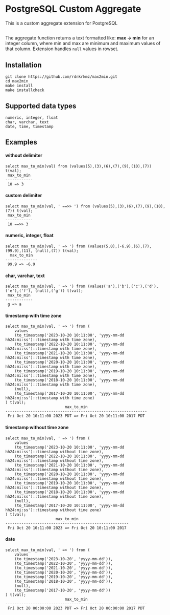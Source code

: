 # PostgreSQL Custom Aggregate
This is a custom aggregate extension for PostgreSQL

## 
The aggregate function returns a text formatted like: **max -> min** for an integer column, where min and max are minimum and maximum values of that column. 
Extension handles ```null``` values in rowset.

## Installation
```
git clone https://github.com/rdnkrkmz/max2min.git
cd max2min
make install
make installcheck
```
## Supported data types
```
numeric, integer, float
char, varchar, text
date, time, timestamp
```

## Examples
#### without delimiter
```
select max_to_min(val) from (values(5),(3),(6),(7),(9),(10),(7)) t(val);
 max_to_min 
------------
 10 => 3
```
#### custom delimiter
```
select max_to_min(val, ' ==>> ') from (values(5),(3),(6),(7),(9),(10),(7)) t(val);
 max_to_min 
------------
 10 ==>> 3
```
#### numeric, integer, float
```
select max_to_min(val, ' => ') from (values(5.0),(-6.9),(6),(7),(99.9),(11), (null),(7)) t(val);
  max_to_min  
--------------
 99.9 => -6.9
```
#### char, varchar, text
```
select max_to_min(val, ' => ') from (values('a'),('b'),('c'),('d'),('e'),('f'), (null),('g')) t(val);
 max_to_min 
------------
 g => a
```
#### timestamp with time zone
```
select max_to_min(val, ' => ') from (
    values
    (to_timestamp('2023-10-20 10:11:00', 'yyyy-mm-dd hh24:mi:ss')::timestamp with time zone),
    (to_timestamp('2022-10-20 10:11:00', 'yyyy-mm-dd hh24:mi:ss')::timestamp with time zone),
    (to_timestamp('2021-10-20 10:11:00', 'yyyy-mm-dd hh24:mi:ss')::timestamp with time zone),
    (to_timestamp('2020-10-20 10:11:00', 'yyyy-mm-dd hh24:mi:ss')::timestamp with time zone),
    (to_timestamp('2019-10-20 10:11:00', 'yyyy-mm-dd hh24:mi:ss')::timestamp with time zone),
    (to_timestamp('2018-10-20 10:11:00', 'yyyy-mm-dd hh24:mi:ss')::timestamp with time zone),
    (null),
    (to_timestamp('2017-10-20 10:11:00', 'yyyy-mm-dd hh24:mi:ss')::timestamp with time zone)
) t(val);
                          max_to_min                          
--------------------------------------------------------------
 Fri Oct 20 10:11:00 2023 PDT => Fri Oct 20 10:11:00 2017 PDT
```
#### timestamp without time zone
```
select max_to_min(val, ' => ') from (
    values
    (to_timestamp('2023-10-20 10:11:00', 'yyyy-mm-dd hh24:mi:ss')::timestamp without time zone),
    (to_timestamp('2022-10-20 10:11:00', 'yyyy-mm-dd hh24:mi:ss')::timestamp without time zone),
    (to_timestamp('2021-10-20 10:11:00', 'yyyy-mm-dd hh24:mi:ss')::timestamp without time zone),
    (to_timestamp('2020-10-20 10:11:00', 'yyyy-mm-dd hh24:mi:ss')::timestamp without time zone),
    (to_timestamp('2019-10-20 10:11:00', 'yyyy-mm-dd hh24:mi:ss')::timestamp without time zone),
    (to_timestamp('2018-10-20 10:11:00', 'yyyy-mm-dd hh24:mi:ss')::timestamp without time zone),
    (null),
    (to_timestamp('2017-10-20 10:11:00', 'yyyy-mm-dd hh24:mi:ss')::timestamp without time zone)
) t(val);
                      max_to_min                      
------------------------------------------------------
 Fri Oct 20 10:11:00 2023 => Fri Oct 20 10:11:00 2017
```
#### date
```
select max_to_min(val, ' => ') from (
    values
    (to_timestamp('2023-10-20', 'yyyy-mm-dd')),
    (to_timestamp('2022-10-20', 'yyyy-mm-dd')),
    (to_timestamp('2021-10-20', 'yyyy-mm-dd')),
    (to_timestamp('2020-10-20', 'yyyy-mm-dd')),
    (to_timestamp('2019-10-20', 'yyyy-mm-dd')),
    (to_timestamp('2018-10-20', 'yyyy-mm-dd')),
    (null),
    (to_timestamp('2017-10-20', 'yyyy-mm-dd'))
) t(val);
                          max_to_min                          
--------------------------------------------------------------
 Fri Oct 20 00:00:00 2023 PDT => Fri Oct 20 00:00:00 2017 PDT
```

